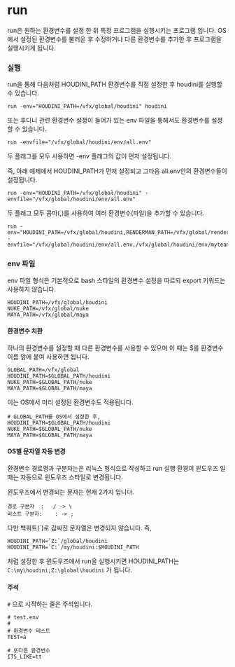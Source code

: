# run

run은 원하는 환경변수를 설정 한 뒤 특정 프로그램을 실행시키는 프로그램 입니다.
OS에서 설정된 환경변수를 불러온 후 수정하거나 다른 환경변수를 추가한 후
프로그램을 실행시키게 됩니다.


### 실행

run을 통해 다음처럼 HOUDINI_PATH 환경변수를 직접 설정한 후 houdini를 실행할 수 있습니다.

```
run -env="HOUDINI_PATH=/vfx/global/houdini" houdini
```

또는 후디니 관련 환경변수 설정이 들어가 있는 env 파일을 통해서도 환경변수를 설정할 수 있습니다.

```
run -envfile="/vfx/global/houdini/env/all.env"
```

두 플래그를 모두 사용하면 -env 플래그의 값이 먼저 설정됩니다.

즉, 아래 예제에서 HOUDINI_PATH가 먼저 설정되고 그다음 all.env안의 환경변수들이 설정됩니다.

```
run -env="HOUDINI_PATH=/vfx/global/houdini" -envfile="/vfx/global/houdini/env/all.env"
```

두 플래그 모두 콤마(,)를 사용하여 여러 환경변수(파일)을 추가할 수 있습니다.

```
run -env="HOUDINI_PATH=/vfx/global/houdini,RENDERMAN_PATH=/vfx/global/renderman" -envfile="/vfx/global/houdini/env/all.env,/vfx/global/houdini/env/myteam.env"
```


### env 파일

env 파일 형식은 기본적으로 bash 스타일의 환경변수 설정을 따르되
export 키워드는 사용하지 않습니다.

```
HOUDINI_PATH=/vfx/global/houdini
NUKE_PATH=/vfx/global/nuke
MAYA_PATH=/vfx/global/maya
```

#### 환경변수 치환

하나의 환경변수를 설정할 때 다른 환경변수를 사용할 수 있으며
이 때는 $를 환경변수 이름 앞에 붙여 사용하면 됩니다.

```
GLOBAL_PATH=/vfx/global
HOUDINI_PATH=$GLOBAL_PATH/houdini
NUKE_PATH=$GLOBAL_PATH/nuke
MAYA_PATH=$GLOBAL_PATH/maya
```

이는 OS에서 미리 설정된 환경변수도 적용됩니다.

```
# GLOBAL_PATH를 OS에서 설정한 후,
HOUDINI_PATH=$GLOBAL_PATH/houdini
NUKE_PATH=$GLOBAL_PATH/nuke
MAYA_PATH=$GLOBAL_PATH/maya
```

#### OS별 문자열 자동 변경

환경변수 경로명과 구분자는은 리눅스 형식으로 작성하고 run 실행 환경이 윈도우즈 일 때는
자동으로 윈도우즈 스타일로 변경됩니다.

윈도우즈에서 변경되는 문자는 현재 2가지 입니다.

```
경로 구분자  :	/ -> \
리스트 구분자:	: -> ;
```

다만 백쿼트(\`)로 감싸진 문자열은 변경되지 않습니다. 즉,

```
HOUDINI_PATH=`Z:`/global/houdini
HOUDINI_PATH=`C:`/my/houdini:$HOUDINI_PATH
```

처럼 설정한 후 윈도우즈에서 run을 실행시키면 HOUDINI_PATH는
`C:\my\houdini;Z:\global\houdini` 가 됩니다.

#### 주석

`#` 으로 시작하는 줄은 주석입니다.

```
# test.env
#
# 환경변수 테스트
TEST=a

# 또다른 환경변수
ITS_LIKE=tt
```


